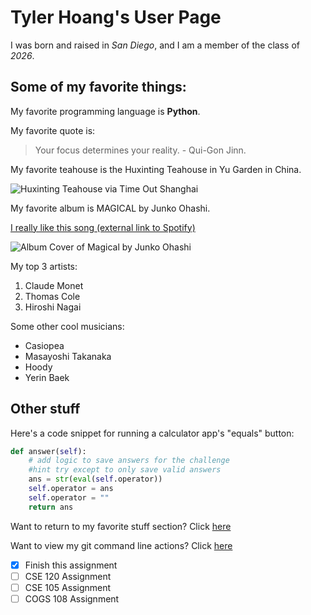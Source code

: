 
# Tyler Hoang's User Page

I was born and raised in *San Diego*, and I am a member of the class of *2026*.

## Some of my favorite things:

My favorite programming language is **Python**.

My favorite quote is:
> Your focus determines your reality.
\- Qui-Gon Jinn.

My favorite teahouse is the Huxinting Teahouse in Yu Garden in China.

![Huxinting Teahouse via Time Out Shanghai](https://img.timeoutshanghai.com/201807/20180727020119323.jpg)

My favorite album is MAGICAL by Junko Ohashi.

[I really like this song (external link to Spotify)](https://open.spotify.com/track/7o67roCVsFiCt7Cf0ZLOJq)

![Album Cover of Magical by Junko Ohashi](https://lightintheattic.net/cdn/shop/files/500_PROT-7279__MAGICAL.jpg?v=1712873516)

My top 3 artists:
1. Claude Monet
2. Thomas Cole
3. Hiroshi Nagai

Some other cool musicians:
* Casiopea
* Masayoshi Takanaka
* Hoody
* Yerin Baek

## Other stuff

Here's a code snippet for running a calculator app's "equals" button:
```python
def answer(self):
    # add logic to save answers for the challenge
    #hint try except to only save valid answers
    ans = str(eval(self.operator))
    self.operator = ans
    self.operator = ""
    return ans
```

Want to return to my favorite stuff section? Click [here](#some-of-my-favorite-things)

Want to view my git command line actions? Click [here](screenshots/commandline.png)

- [x] Finish this assignment
- [ ] CSE 120 Assignment
- [ ] CSE 105 Assignment
- [ ] COGS 108 Assignment